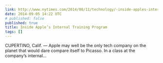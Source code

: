 ```yaml
---
link: http://www.nytimes.com/2014/08/11/technology/-inside-apples-internal-training-program-.html
date: 2014-09-05 14:22 UTC
# published: false
published: true
title: Inside Apple’s Internal Training Program
tags: []
---
```


CUPERTINO, Calif. — Apple may well be the only tech company on the planet that would dare compare itself to Picasso.
In a class at the company’s internal…
